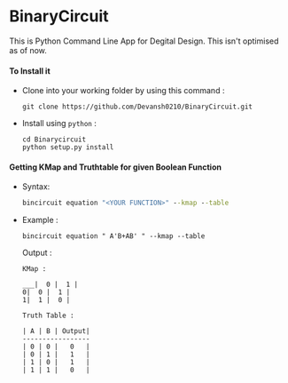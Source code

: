 # BinaryCircuit
This is Python Command Line App for Degital Design.
This isn't optimised as of now.

#### To Install it 
* Clone into your working folder by using this command :

  ```
  git clone https://github.com/Devansh0210/BinaryCircuit.git
  ```
* Install using `python` :

  ```
  cd Binarycircuit
  python setup.py install
  ```
  
#### Getting KMap and Truthtable for given Boolean Function
* Syntax:

  ```cmd
  bincircuit equation "<YOUR FUNCTION>" --kmap --table
  ```
  
* Example :
  ```
  bincircuit equation " A'B+AB' " --kmap --table
  ```
  Output :
  ```
  KMap : 

  ___|  0 |  1 |
  0|  0 |  1 |
  1|  1 |  0 |

  Truth Table :

  | A | B | Output|
  -----------------
  | 0 | 0 |   0   |
  | 0 | 1 |   1   |
  | 1 | 0 |   1   |
  | 1 | 1 |   0   |
  ```
